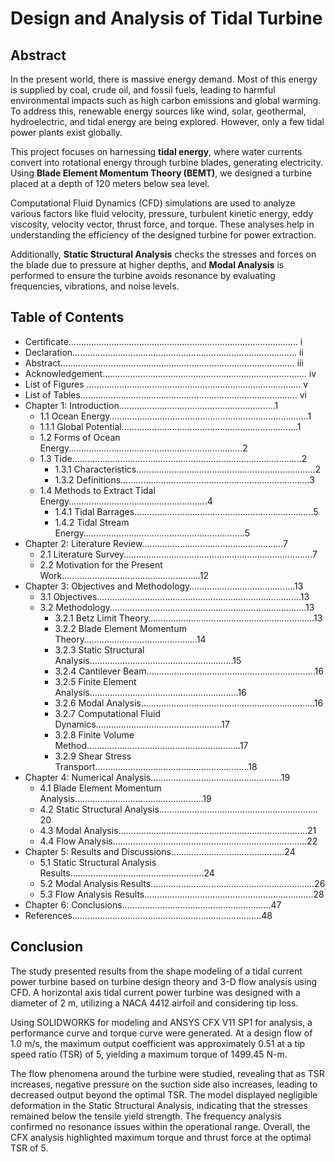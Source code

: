 # Design and Analysis of Tidal Turbine

## Abstract

In the present world, there is massive energy demand. Most of this energy is supplied by coal, crude oil, and fossil fuels, leading to harmful environmental impacts such as high carbon emissions and global warming. To address this, renewable energy sources like wind, solar, geothermal, hydroelectric, and tidal energy are being explored. However, only a few tidal power plants exist globally.

This project focuses on harnessing **tidal energy**, where water currents convert into rotational energy through turbine blades, generating electricity. Using **Blade Element Momentum Theory (BEMT)**, we designed a turbine placed at a depth of 120 meters below sea level. 

Computational Fluid Dynamics (CFD) simulations are used to analyze various factors like fluid velocity, pressure, turbulent kinetic energy, eddy viscosity, velocity vector, thrust force, and torque. These analyses help in understanding the efficiency of the designed turbine for power extraction.

Additionally, **Static Structural Analysis** checks the stresses and forces on the blade due to pressure at higher depths, and **Modal Analysis** is performed to ensure the turbine avoids resonance by evaluating frequencies, vibrations, and noise levels. 

## Table of Contents

- Certificate………………………………………………………………………………. i  
- Declaration…………………………………………………………………………….. ii  
- Abstract………………………………………………………………………………... iii  
- Acknowledgement……………………………………………………………………... iv  
- List of Figures …………………………………………………………………………. v  
- List of Tables………………………………………………………………………..... vi  
- Chapter 1: Introduction……………………………………………………..1  
  - 1.1 Ocean Energy…………………………………………………………………….1  
  - 1.1.1 Global Potential……..……………………………………………………..1  
  - 1.2 Forms of Ocean Energy……..…………...……………………………….……...2  
  - 1.3 Tide……………………………………………………………………………....2  
    - 1.3.1 Characteristics……………………………………………………………..2  
    - 1.3.2 Definitions…………………………………………………………………3  
  - 1.4 Methods to Extract Tidal Energy……………………………………………….4  
    - 1.4.1 Tidal Barrages……………………………………………………………..5  
    - 1.4.2 Tidal Stream Energy……………………………………………………….5  
- Chapter 2: Literature Review………………………….……..……………..7  
  - 2.1 Literature Survey……………………………………………………………..….7  
  - 2.2 Motivation for the Present Work……………………………………………….12  
- Chapter 3: Objectives and Methodology…………………………..…..…..13  
  - 3.1 Objectives………………………………………………………………………13  
  - 3.2 Methodology……………………………………………………………………13  
    - 3.2.1 Betz Limit Theory………………………………………………………...13  
    - 3.2.2 Blade Element Momentum Theory………………………………………14  
    - 3.2.3 Static Structural Analysis………………………………………………...15  
    - 3.2.4 Cantilever Beam………………………………………………………….16  
    - 3.2.5 Finite Element Analysis…………………………………………………..16  
    - 3.2.6 Modal Analysis…………………………………………………………...16  
    - 3.2.7 Computational Fluid Dynamics…………………………………………..17  
    - 3.2.8 Finite Volume Method…………….……………………………………...17  
    - 3.2.9 Shear Stress Transport……..……………………………………………..18  
- Chapter 4: Numerical Analysis………………………….……..………….19  
  - 4.1 Blade Element Momentum Analysis…………………………………………...19  
  - 4.2 Static Structural Analysis………………………………………………………20  
  - 4.3 Modal Analysis…………………………………………………………………21  
  - 4.4 Flow Analysis…………………………………………………………………..22  
- Chapter 5: Results and Discussions………………………….……..…...24  
  - 5.1 Static Structural Analysis Results……………………………………………..24  
  - 5.2 Modal Analysis Results………………………………………………………..26  
  - 5.3 Flow Analysis Results……………………………………………….………...28  
- Chapter 6: Conclusions…………………………………………....…….47  
- References………………………………………………………..……….48  

## Conclusion

The study presented results from the shape modeling of a tidal current power turbine based on turbine design theory and 3-D flow analysis using CFD. A horizontal axis tidal current power turbine was designed with a diameter of 2 m, utilizing a NACA 4412 airfoil and considering tip loss. 

Using SOLIDWORKS for modeling and ANSYS CFX V11 SP1 for analysis, a performance curve and torque curve were generated. At a design flow of 1.0 m/s, the maximum output coefficient was approximately 0.51 at a tip speed ratio (TSR) of 5, yielding a maximum torque of 1499.45 N-m. 

The flow phenomena around the turbine were studied, revealing that as TSR increases, negative pressure on the suction side also increases, leading to decreased output beyond the optimal TSR. The model displayed negligible deformation in the Static Structural Analysis, indicating that the stresses remained below the tensile yield strength. The frequency analysis confirmed no resonance issues within the operational range. Overall, the CFX analysis highlighted maximum torque and thrust force at the optimal TSR of 5.


